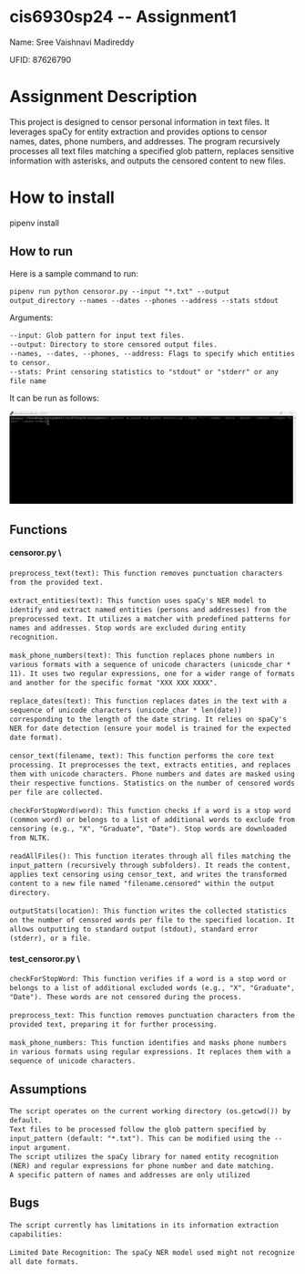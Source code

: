 # cis6930sp24 -- Assignment1 

Name: Sree Vaishnavi Madireddy

UFID: 87626790

# Assignment Description 
This project is designed to censor personal information in text files. It leverages spaCy for entity extraction and provides options to censor names, dates, phone numbers, and addresses. The program recursively processes all text files matching a specified glob pattern, replaces sensitive information with asterisks, and outputs the censored content to new files.

# How to install
pipenv install

## How to run
Here is a sample command to run:

    pipenv run python censoror.py --input "*.txt" --output output_directory --names --dates --phones --address --stats stdout

Arguments:

    --input: Glob pattern for input text files.
    --output: Directory to store censored output files.
    --names, --dates, --phones, --address: Flags to specify which entities to censor.
    --stats: Print censoring statistics to "stdout" or "stderr" or any file name
It can be run as follows:

![](https://github.com/VaishnaviReddy99/cis6930sp24-assignment1/blob/main/assignment1_results.gif)



## Functions
#### censoror.py \
    
    preprocess_text(text): This function removes punctuation characters from the provided text.
    
    extract_entities(text): This function uses spaCy's NER model to identify and extract named entities (persons and addresses) from the preprocessed text. It utilizes a matcher with predefined patterns for names and addresses. Stop words are excluded during entity recognition.

    mask_phone_numbers(text): This function replaces phone numbers in various formats with a sequence of unicode characters (unicode_char * 11). It uses two regular expressions, one for a wider range of formats and another for the specific format "XXX XXX XXXX".
    
    replace_dates(text): This function replaces dates in the text with a sequence of unicode characters (unicode_char * len(date)) corresponding to the length of the date string. It relies on spaCy's NER for date detection (ensure your model is trained for the expected date format).
    
    censor_text(filename, text): This function performs the core text processing. It preprocesses the text, extracts entities, and replaces them with unicode characters. Phone numbers and dates are masked using their respective functions. Statistics on the number of censored words per file are collected.
    
    checkForStopWord(word): This function checks if a word is a stop word (common word) or belongs to a list of additional words to exclude from censoring (e.g., "X", "Graduate", "Date"). Stop words are downloaded from NLTK.
    
    readAllFiles(): This function iterates through all files matching the input_pattern (recursively through subfolders). It reads the content, applies text censoring using censor_text, and writes the transformed content to a new file named "filename.censored" within the output directory.
    
    outputStats(location): This function writes the collected statistics on the number of censored words per file to the specified location. It allows outputting to standard output (stdout), standard error (stderr), or a file.

#### test_censoror.py \
    checkForStopWord: This function verifies if a word is a stop word or belongs to a list of additional excluded words (e.g., "X", "Graduate", "Date"). These words are not censored during the process.
    
    preprocess_text: This function removes punctuation characters from the provided text, preparing it for further processing.
    
    mask_phone_numbers: This function identifies and masks phone numbers in various formats using regular expressions. It replaces them with a sequence of unicode characters.


## Assumptions

    The script operates on the current working directory (os.getcwd()) by default.
    Text files to be processed follow the glob pattern specified by input_pattern (default: "*.txt"). This can be modified using the --input argument.
    The script utilizes the spaCy library for named entity recognition (NER) and regular expressions for phone number and date matching.
    A specific pattern of names and addresses are only utilized

## Bugs
    The script currently has limitations in its information extraction capabilities:

    Limited Date Recognition: The spaCy NER model used might not recognize all date formats.


